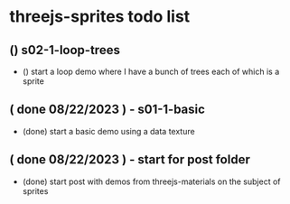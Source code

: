 # threejs-sprites todo list

<!-- s01 - BASIC SECTION -->

<!-- s02 - LOOP SECTION -->

## () s02-1-loop-trees
* () start a loop demo where I have a bunch of trees each of which is a sprite

<!-- DONE -->

## ( done 08/22/2023 ) - s01-1-basic
* (done) start a basic demo using a data texture

## ( done 08/22/2023 ) - start for post folder
* (done) start post with demos from threejs-materials on the subject of sprites